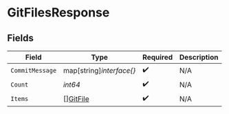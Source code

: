 # GitFilesResponse


## Fields

| Field                                       | Type                                        | Required                                    | Description                                 |
| ------------------------------------------- | ------------------------------------------- | ------------------------------------------- | ------------------------------------------- |
| `CommitMessage`                             | map[string]*interface{}*                    | :heavy_check_mark:                          | N/A                                         |
| `Count`                                     | *int64*                                     | :heavy_check_mark:                          | N/A                                         |
| `Items`                                     | [][GitFile](../../models/shared/gitfile.md) | :heavy_check_mark:                          | N/A                                         |